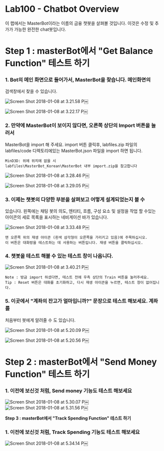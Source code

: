 Lab100 - Chatbot Overview
=======

이 랩에서는 MasterBot이라는 이름의 금융 챗봇을 살펴볼 것입니다. 이것은
수정 및 추가가 가능한 완전한 chat봇입니다.

**Step 1 : masterBot에서 "Get Balance Function" 테스트 하기**
=======

 ### 1. Bot의 메인 화면으로 들어가서, MasterBot을 찾습니다. 메인화면의
검색창에서 찾을 수 있습니다.

![Screen Shot 2018-01-08 at 3.21.58
P](media/15153914320994/Screen%20Shot%202018-01-08%20at%203.21.58%20PM.png)￼

![Screen Shot 2018-01-08 at 3.22.17
P](media/15153914320994/Screen%20Shot%202018-01-08%20at%203.22.17%20PM.png)￼

### 2. 만약에 MasterBot이 보이지 않다면, 오른쪽 상단의 Import 버튼을 눌러서
MasterBot을 import 해 주세요. import 버튼 클릭후, labfiles.zip 파일의
labfiles/code 디렉토리에있는 MasterBot.json 파일을 import 하면 됩니다.
~~~
MinD3D: 위에 위치에 없을 시
labfiles\MasterBot_Korean\MasterBot 내부 import.zip을 참고합니다
~~~
![Screen Shot 2018-01-08 at 3.28.46
P](media/15153914320994/Screen%20Shot%202018-01-08%20at%203.28.46%20PM.png)￼

![Screen Shot 2018-01-08 at 3.29.05
P](media/15153914320994/Screen%20Shot%202018-01-08%20at%203.29.05%20PM.png)￼

### 3. 이제는 챗봇의 다양한 부분을 살펴보고 어떻게 설계되었는지 볼 수
있습니다. 왼쪽에는 채팅 봇의 의도, 엔티티, 흐름, 구성 요소 및 설정을
작업 할 수있는 아이콘의 세로 목록을 표시하는 네비게이션 바가 있습니다.

![Screen Shot 2018-01-08 at 3.33.48
P](media/15153914320994/Screen%20Shot%202018-01-08%20at%203.33.48%20PM.png)￼

    맨 오른쪽 위의 재생 아이콘 (흰색 삼각형이 오른쪽을 가리키고 있음)에 주목하십시오. 
    이 버튼은 대화방을 테스트하는 데 사용하는 버튼입니다. 재생 버튼을 클릭하십시오.

### 4. 챗봇을 테스트 해볼 수 있는 테스트 창이 나옵니다.

![Screen Shot 2018-01-08 at 3.40.21
P](media/15153914320994/Screen%20Shot%202018-01-08%20at%203.40.21%20PM.png)￼

    Note : 방금 import 하셨다면, 테스트 전에 우측 상단의 Train 버튼을 눌러주세요.
    Tip : Reset 버튼은 대화를 초기화하고, 다시 재생 아이콘을 누르면, 테스트 창이 없어집니다. 

### 5. 이곳에서 "계좌의 잔고가 얼마입니까?" 문장으로 테스트 해보세요. 계좌를
처음부터 봇에게 알려줄 수 도 있습니다.

![Screen Shot 2018-01-08 at 5.20.09
P](media/15153914320994/Screen%20Shot%202018-01-08%20at%205.20.09%20PM.png)￼

![Screen Shot 2018-01-08 at 5.20.56
P](media/15153914320994/Screen%20Shot%202018-01-08%20at%205.20.56%20PM.png)￼

**Step 2 : masterBot에서 "Send Money Function" 테스트 하기**
=======

### 1. 이전에 보신것 처럼, Send money 기능도 테스트 해보세요

![Screen Shot 2018-01-08 at 5.30.07
P](media/15153914320994/Screen%20Shot%202018-01-08%20at%205.30.07%20PM.png)￼\
 ![Screen Shot 2018-01-08 at 5.31.56
P](media/15153914320994/Screen%20Shot%202018-01-08%20at%205.31.56%20PM.png)￼

**Step 3 : masterBot에서 "Track Spending Function" 테스트 하기**

### 1. 이전에 보신것 처럼, Track Spending 기능도 테스트 해보세요

![Screen Shot 2018-01-08 at 5.34.14
P](media/15153914320994/Screen%20Shot%202018-01-08%20at%205.34.14%20PM.png)￼
